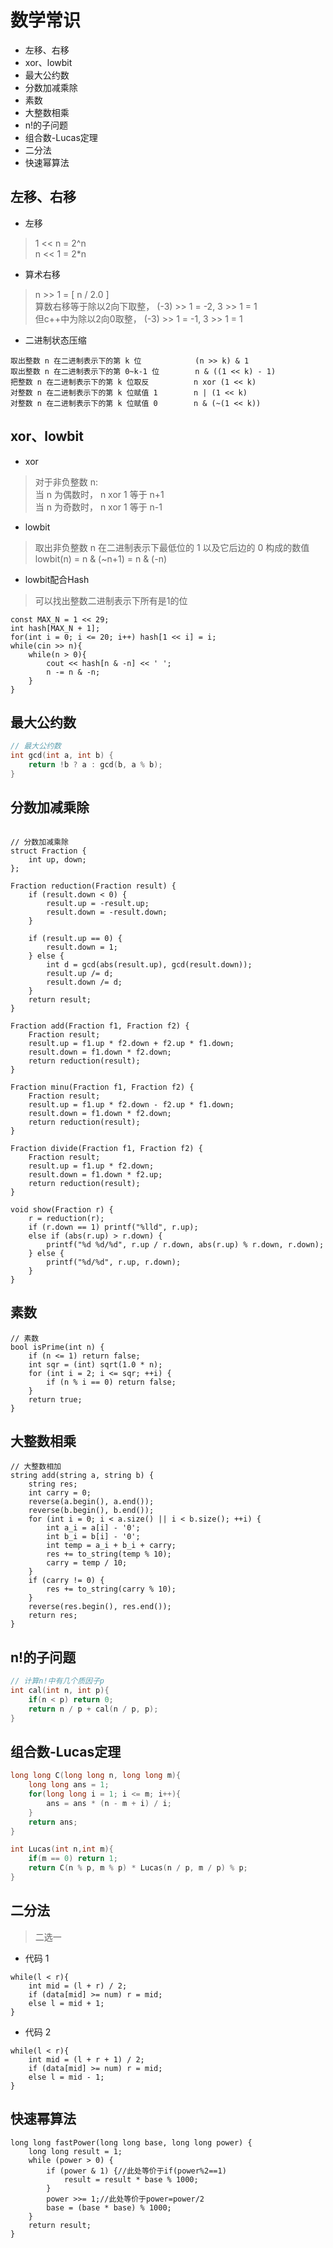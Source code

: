 
# 数学常识

* 左移、右移
* xor、lowbit
* 最大公约数
* 分数加减乘除
* 素数
* 大整数相乘
* n!的子问题
* 组合数-Lucas定理
* 二分法
* 快速幂算法

## 左移、右移
* 左移
> 1 << n = 2^n  
> n << 1 = 2*n


* 算术右移
> n >> 1 = [ n / 2.0 ]  
> 算数右移等于除以2向下取整， (-3) >> 1 = -2, 3 >> 1 = 1  
> 但c++中为除以2向0取整，    (-3) >> 1 = -1, 3 >> 1 = 1  


* 二进制状态压缩
``` 
取出整数 n 在二进制表示下的第 k 位            (n >> k) & 1
取出整数 n 在二进制表示下的第 0~k-1 位        n & ((1 << k) - 1)
把整数 n 在二进制表示下的第 k 位取反          n xor (1 << k)
对整数 n 在二进制表示下的第 k 位赋值 1        n | (1 << k)
对整数 n 在二进制表示下的第 k 位赋值 0        n & (~(1 << k))

```

## xor、lowbit
* xor
> 对于非负整数 n:  
> 当 n 为偶数时， n xor 1 等于 n+1  
> 当 n 为奇数时， n xor 1 等于 n-1


* lowbit
> 取出非负整数 n 在二进制表示下最低位的 1 以及它后边的 0 构成的数值  
> lowbit(n) = n & (~n+1) = n & (-n)

* lowbit配合Hash
> 可以找出整数二进制表示下所有是1的位
``` 
const MAX_N = 1 << 29;
int hash[MAX_N + 1];
for(int i = 0; i <= 20; i++) hash[1 << i] = i;
while(cin >> n){
    while(n > 0){
        cout << hash[n & -n] << ' ';
        n -= n & -n;
    }
}
```
  

## 最大公约数
```c++
// 最大公约数
int gcd(int a, int b) {
    return !b ? a : gcd(b, a % b);
}
```

## 分数加减乘除
```

// 分数加减乘除
struct Fraction {
    int up, down;
};

Fraction reduction(Fraction result) {
    if (result.down < 0) {
        result.up = -result.up;
        result.down = -result.down;
    }

    if (result.up == 0) {
        result.down = 1;
    } else {
        int d = gcd(abs(result.up), gcd(result.down));
        result.up /= d;
        result.down /= d;
    }
    return result;
}

Fraction add(Fraction f1, Fraction f2) {
    Fraction result;
    result.up = f1.up * f2.down + f2.up * f1.down;
    result.down = f1.down * f2.down;
    return reduction(result);
}

Fraction minu(Fraction f1, Fraction f2) {
    Fraction result;
    result.up = f1.up * f2.down - f2.up * f1.down;
    result.down = f1.down * f2.down;
    return reduction(result);
}

Fraction divide(Fraction f1, Fraction f2) {
    Fraction result;
    result.up = f1.up * f2.down;
    result.down = f1.down * f2.up;
    return reduction(result);
}

void show(Fraction r) {
    r = reduction(r);
    if (r.down == 1) printf("%lld", r.up);
    else if (abs(r.up) > r.down) {
        printf("%d %d/%d", r.up / r.down, abs(r.up) % r.down, r.down);
    } else {
        printf("%d/%d", r.up, r.down);
    }
}
```

## 素数
```
// 素数
bool isPrime(int n) {
    if (n <= 1) return false;
    int sqr = (int) sqrt(1.0 * n);
    for (int i = 2; i <= sqr; ++i) {
        if (n % i == 0) return false;
    }
    return true;
}

```

## 大整数相乘

```
// 大整数相加
string add(string a, string b) {
    string res;
    int carry = 0;
    reverse(a.begin(), a.end());
    reverse(b.begin(), b.end());
    for (int i = 0; i < a.size() || i < b.size(); ++i) {
        int a_i = a[i] - '0';
        int b_i = b[i] - '0';
        int temp = a_i + b_i + carry;
        res += to_string(temp % 10);
        carry = temp / 10;
    }
    if (carry != 0) {
        res += to_string(carry % 10);
    }
    reverse(res.begin(), res.end());
    return res;
}

```

## n!的子问题
```c++
// 计算n!中有几个质因子p
int cal(int n, int p){
    if(n < p) return 0;
    return n / p + cal(n / p, p);
}

```

## 组合数-Lucas定理
```c++
long long C(long long n, long long m){
    long long ans = 1;
    for(long long i = 1; i <= m; i++){
        ans = ans * (n - m + i) / i;
    }
    return ans;
}

int Lucas(int n,int m){
    if(m == 0) return 1;
    return C(n % p, m % p) * Lucas(n / p, m / p) % p;
} 
```

## 二分法
> 二选一
* 代码 1
``` 
while(l < r){
    int mid = (l + r) / 2;
    if (data[mid] >= num) r = mid;
    else l = mid + 1;
}
```

* 代码 2
``` 
while(l < r){
    int mid = (l + r + 1) / 2;
    if (data[mid] >= num) r = mid;
    else l = mid - 1;
}
```

## 快速幂算法
``` 
long long fastPower(long long base, long long power) {
    long long result = 1;
    while (power > 0) {
        if (power & 1) {//此处等价于if(power%2==1)
            result = result * base % 1000;
        }
        power >>= 1;//此处等价于power=power/2
        base = (base * base) % 1000;
    }
    return result;
}
```

